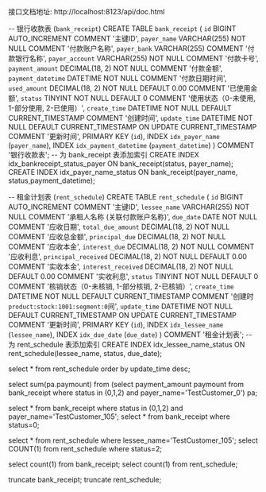 接口文档地址: http://localhost:8123/api/doc.html

-- 银行收款表 (`bank_receipt`)
CREATE TABLE `bank_receipt` (
`id` BIGINT AUTO_INCREMENT COMMENT '主键ID',
`payer_name` VARCHAR(255) NOT NULL COMMENT '付款账户名称',
`payer_bank` VARCHAR(255) COMMENT '付款银行名称',
`payer_account` VARCHAR(255) NOT NULL COMMENT '付款卡号',
`payment_amount` DECIMAL(18, 2) NOT NULL COMMENT '付款金额',
`payment_datetime` DATETIME NOT NULL COMMENT '付款日期时间',
`used_amount` DECIMAL(18, 2) NOT NULL DEFAULT 0.00 COMMENT '已使用金额',
`status` TINYINT NOT NULL DEFAULT 0 COMMENT '使用状态（0-未使用, 1-部分使用, 2-已使用）',
`create_time` DATETIME NOT NULL DEFAULT CURRENT_TIMESTAMP COMMENT '创建时间',
`update_time` DATETIME NOT NULL DEFAULT CURRENT_TIMESTAMP ON UPDATE CURRENT_TIMESTAMP COMMENT '更新时间',
PRIMARY KEY (`id`),
INDEX `idx_payer_name` (`payer_name`),
INDEX `idx_payment_datetime` (`payment_datetime`)
) COMMENT '银行收款表';
-- 为 bank_receipt 表添加索引
CREATE INDEX idx_bankreceipt_status_payer ON bank_receipt(status, payer_name);
CREATE INDEX idx_payer_name_status ON bank_receipt(payer_name, status,payment_datetime);


-- 租金计划表 (`rent_schedule`)
CREATE TABLE `rent_schedule` (
`id` BIGINT AUTO_INCREMENT COMMENT '主键ID',
`lessee_name` VARCHAR(255) NOT NULL COMMENT '承租人名称 (关联付款账户名称)',
`due_date` DATE NOT NULL COMMENT '应收日期',
`total_due_amount` DECIMAL(18, 2) NOT NULL COMMENT '应收总金额',
`principal_due` DECIMAL(18, 2) NOT NULL COMMENT '应收本金',
`interest_due` DECIMAL(18, 2) NOT NULL COMMENT '应收利息',
`principal_received` DECIMAL(18, 2) NOT NULL DEFAULT 0.00 COMMENT '实收本金',
`interest_received` DECIMAL(18, 2) NOT NULL DEFAULT 0.00 COMMENT '实收利息',
`status` TINYINT NOT NULL DEFAULT 0 COMMENT '核销状态（0-未核销, 1-部分核销, 2-已核销）',
`create_time` DATETIME NOT NULL DEFAULT CURRENT_TIMESTAMP COMMENT '创建时`product:stock:1001:segment:0`间',
`update_time` DATETIME NOT NULL DEFAULT CURRENT_TIMESTAMP ON UPDATE CURRENT_TIMESTAMP COMMENT '更新时间',
PRIMARY KEY (`id`),
INDEX `idx_lessee_name` (`lessee_name`),
INDEX `idx_due_date` (`due_date`)
) COMMENT '租金计划表';
-- 为 rent_schedule 表添加索引
CREATE INDEX idx_lessee_name_status ON rent_schedule(lessee_name, status, due_date);

select * from rent_schedule order by update_time desc;


select sum(pa.paymount) from  (select payment_amount paymount from bank_receipt where status in (0,1,2) and payer_name='TestCustomer_0') pa;

select *  from bank_receipt where status in (0,1,2) and payer_name='TestCustomer_105';
select * from bank_receipt where status=0;

select * from rent_schedule where lessee_name='TestCustomer_105';
select  COUNT(1) from rent_schedule where status=2;

select count(1) from bank_receipt;
select count(1) from rent_schedule;

truncate bank_receipt;
truncate rent_schedule;
